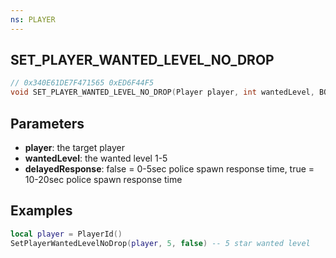 ```yaml
---
ns: PLAYER
---
```

## SET_PLAYER_WANTED_LEVEL_NO_DROP

```c
// 0x340E61DE7F471565 0xED6F44F5
void SET_PLAYER_WANTED_LEVEL_NO_DROP(Player player, int wantedLevel, BOOL delayedResponse);
```

## Parameters
* **player**: the target player
* **wantedLevel**: the wanted level 1-5
* **delayedResponse**: false = 0-5sec police spawn response time, true = 10-20sec police spawn response time

## Examples
```lua
local player = PlayerId()
SetPlayerWantedLevelNoDrop(player, 5, false) -- 5 star wanted level
```
